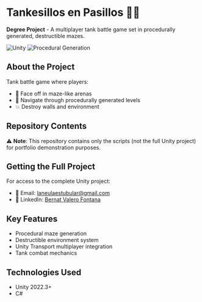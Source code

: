 # **Tankesillos en Pasillos** 🚧💥

**Degree Project** - A multiplayer tank battle game set in procedurally generated, destructible mazes.

![Unity](https://img.shields.io/badge/Unity-2021.3+-black.svg?logo=unity&style=flat) 
![Procedural Generation](https://img.shields.io/badge/Level-Procedural%20Generation-blueviolet)

## About the Project

Tank battle game where players:
- 🤺 Face off in maze-like arenas
- 🧱 Navigate through procedurally generated levels
- 💥 Destroy walls and environment

## Repository Contents

⚠ **Note**: This repository contains only the scripts (not the full Unity project) for portfolio demonstration purposes.

## Getting the Full Project

For access to the complete Unity project:
- 📧 Email: [laneulaestubular@gmail.com](mailto:laneulaestubular@gmail.com)
- 💼 LinkedIn: [Bernat Valero Fontana](https://linkedin.com/in/bernatvafo)

## Key Features
- Procedural maze generation
- Destructible environment system
- Unity Transport multiplayer integration
- Tank combat mechanics

## Technologies Used
- Unity 2022.3+
- C#
